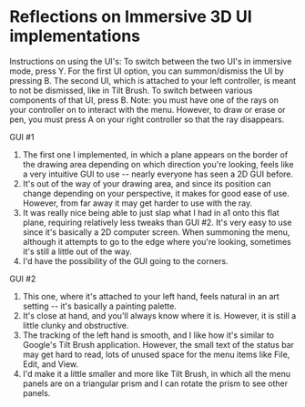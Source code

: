 # Reflections on Immersive 3D UI implementations
Instructions on using the UI's:
To switch between the two UI's in immersive mode, press Y. For the first UI option, you can summon/dismiss the UI by pressing B. The second UI, which is attached to your left controller, is meant to not be dismissed, like in Tilt Brush. To switch between various components of that UI, press B.
Note: you must have one of the rays on your controller on to interact with the menu. However, to draw or erase or pen, you must press A on your right controller so that the ray disappears.

GUI #1
1. The first one I implemented, in which a plane appears on the border of the drawing area depending on which direction you're looking, feels like a very intuitive GUI to use -- nearly everyone has seen a 2D GUI before.
2. It's out of the way of your drawing area, and since its position can change depending on your perspective, it makes for good ease of use. However, from far away it may get harder to use with the ray.
3. It was really nice being able to just slap what I had in a1 onto this flat plane, requiring relatively less tweaks than GUI #2. It's very easy to use since it's basically a 2D computer screen. When summoning the menu, although it attempts to go to the edge where you're looking, sometimes it's still a little out of the way.
4. I'd have the possibility of the GUI going to the corners.

GUI #2
1. This one, where it's attached to your left hand, feels natural in an art setting -- it's basically a painting palette.
2. It's close at hand, and you'll always know where it is. However, it is still a little clunky and obstructive.
3. The tracking of the left hand is smooth, and I like how it's similar to Google's Tilt Brush application. However, the small text of the status bar may get hard to read, lots of unused space for the menu items like File, Edit, and View.
4. I'd make it a little smaller and more like Tilt Brush, in which all the menu panels are on a triangular prism and I can rotate the prism to see other panels.